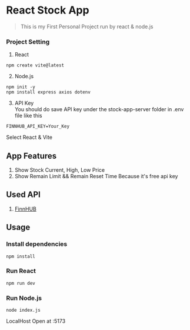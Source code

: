 # React Stock App 

>This is my First Personal Project run by react & node.js
### Project Setting
1. React
```
npm create vite@latest
```
2. Node.js
```
npm init -y
npm install express axios dotenv
```

3. API Key   
You should do save API key under the stock-app-server folder in .env file like this
```
FINNHUB_API_KEY=Your_Key
```
Select React & Vite   
## App Features
1. Show Stock Current, High, Low Price
2. Show Remain Limit && Remain Reset Time Because it's free api key

## Used API
1. [FinnHUB](https://finnhub.io/)   

## Usage 
### Install dependencies
```
npm install
```
### Run React
```
npm run dev
```
### Run Node.js
```
node index.js
```
LocalHost Open at :5173 